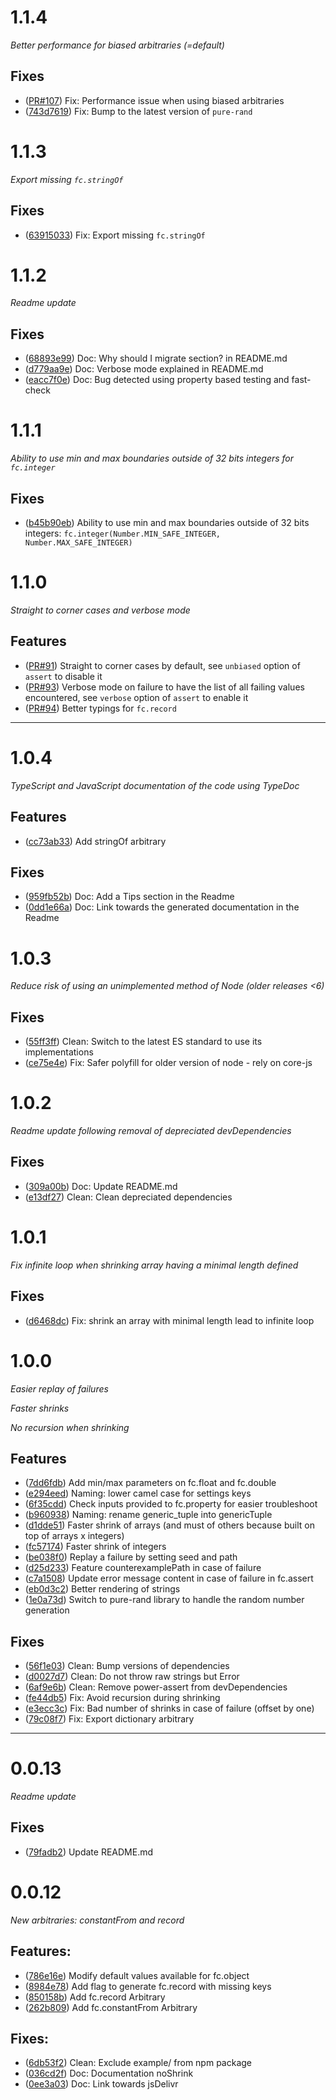 # 1.1.4

_Better performance for biased arbitraries (=default)_

## Fixes

- ([PR#107](/pull/107)) Fix: Performance issue when using biased arbitraries
- ([743d7619](/commit/743d7619)) Fix: Bump to the latest version of `pure-rand`

# 1.1.3

_Export missing `fc.stringOf`_

## Fixes

- ([63915033](/commit/63915033)) Fix: Export missing `fc.stringOf`

# 1.1.2

_Readme update_

## Fixes

- ([68893e99](/commit/68893e99)) Doc: Why should I migrate section? in README.md
- ([d779aa9e](/commit/d779aa9e)) Doc: Verbose mode explained in README.md
- ([eacc7f0e](/commit/eacc7f0e)) Doc: Bug detected using property based testing and fast-check

# 1.1.1

_Ability to use min and max boundaries outside of 32 bits integers for `fc.integer`_

## Fixes

- ([b45b90eb](/commit/b45b90eb)) Ability to use min and max boundaries outside of 32 bits integers: `fc.integer(Number.MIN_SAFE_INTEGER, Number.MAX_SAFE_INTEGER)`

# 1.1.0

_Straight to corner cases and verbose mode_

## Features

- ([PR#91](/pull/91)) Straight to corner cases by default, see `unbiased` option of `assert` to disable it
- ([PR#93](/pull/93)) Verbose mode on failure to have the list of all failing values encountered, see `verbose` option of `assert` to enable it
- ([PR#94](/pull/94)) Better typings for `fc.record`

---

# 1.0.4

_TypeScript and JavaScript documentation of the code using TypeDoc_

## Features

- ([cc73ab33](/commit/cc73ab33)) Add stringOf arbitrary

## Fixes

- ([959fb52b](/commit/959fb52b)) Doc: Add a Tips section in the Readme
- ([0dd1e66a](/commit/0dd1e66a)) Doc: Link towards the generated documentation in the Readme

# 1.0.3

_Reduce risk of using an unimplemented method of Node (older releases <6)_

## Fixes

- ([55ff3ff](/commit/55ff3ff)) Clean: Switch to the latest ES standard to use its implementations
- ([ce75e4e](/commit/ce75e4e)) Fix: Safer polyfill for older version of node - rely on core-js

# 1.0.2

_Readme update following removal of depreciated devDependencies_

## Fixes

- ([309a00b](/commit/309a00b)) Doc: Update README.md
- ([e13df27](/commit/e13df27)) Clean: Clean depreciated dependencies

# 1.0.1

_Fix infinite loop when shrinking array having a minimal length defined_

## Fixes

- ([d6468dc](/commit/d6468dc)) Fix: shrink an array with minimal length lead to infinite loop

# 1.0.0

_Easier replay of failures_

_Faster shrinks_

_No recursion when shrinking_

## Features

- ([7dd6fdb](/commit/7dd6fdb)) Add min/max parameters on fc.float and fc.double
- ([e294eed](/commit/e294eed)) Naming: lower camel case for settings keys
- ([6f35cdd](/commit/6f35cdd)) Check inputs provided to fc.property for easier troubleshoot
- ([b960938](/commit/b960938)) Naming: rename generic_tuple into genericTuple
- ([d1dde51](/commit/d1dde51)) Faster shrink of arrays (and must of others because built on top of arrays x integers)
- ([fc57174](/commit/fc57174)) Faster shrink of integers
- ([be038f0](/commit/be038f0)) Replay a failure by setting seed and path
- ([d25d233](/commit/d25d233)) Feature counterexamplePath in case of failure
- ([c7a1508](/commit/c7a1508)) Update error message content in case of failure in fc.assert
- ([eb0d3c2](/commit/eb0d3c2)) Better rendering of strings
- ([1e0a73d](/commit/1e0a73d)) Switch to pure-rand library to handle the random number generation

## Fixes

- ([56f1e03](/commit/56f1e03)) Clean: Bump versions of dependencies
- ([d0027d7](/commit/d0027d7)) Clean: Do not throw raw strings but Error
- ([6af9e6b](/commit/6af9e6b)) Clean: Remove power-assert from devDependencies
- ([fe44db5](/commit/fe44db5)) Fix: Avoid recursion during shrinking
- ([e3ecc3c](/commit/e3ecc3c)) Fix: Bad number of shrinks in case of failure (offset by one)
- ([79c08f7](/commit/79c08f7)) Fix: Export dictionary arbitrary

---

# 0.0.13

_Readme update_

## Fixes

- ([79fadb2](/commit/79fadb2)) Update README.md

# 0.0.12

_New arbitraries: constantFrom and record_

## Features:

- ([786e16e](/commit/786e16e)) Modify default values available for fc.object
- ([8984e78](/commit/8984e78)) Add flag to generate fc.record with missing keys
- ([850158b](/commit/850158b)) Add fc.record Arbitrary
- ([262b809](/commit/262b809)) Add fc.constantFrom Arbitrary

## Fixes:

- ([6db53f2](/commit/6db53f2)) Clean: Exclude example/ from npm package
- ([036cd2f](/commit/036cd2f)) Doc: Documentation noShrink
- ([0ee3a03](/commit/0ee3a03)) Doc: Link towards jsDelivr
